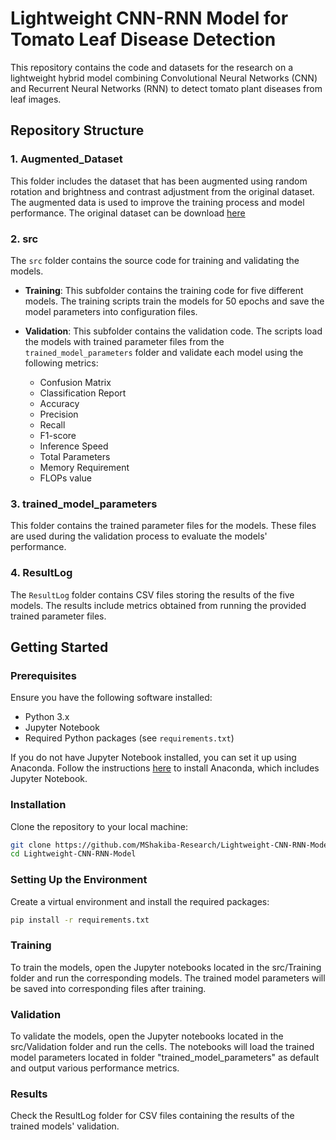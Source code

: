 # Lightweight CNN-RNN Model for Tomato Leaf Disease Detection

This repository contains the code and datasets for the research on a lightweight hybrid model combining Convolutional Neural Networks (CNN) and Recurrent Neural Networks (RNN) to detect tomato plant diseases from leaf images.

## Repository Structure

### 1. Augmented_Dataset
This folder includes the dataset that has been augmented using random rotation and brightness and contrast adjustment from the original dataset. The augmented data is used to improve the training process and model performance.
The original dataset can be download [here](https://www.kaggle.com/datasets/ashishmotwani/tomato)

### 2. src
The `src` folder contains the source code for training and validating the models.

- **Training**: This subfolder contains the training code for five different models. The training scripts train the models for 50 epochs and save the model parameters into configuration files.
  
- **Validation**: This subfolder contains the validation code. The scripts load the models with trained parameter files from the `trained_model_parameters` folder and validate each model using the following metrics:
  - Confusion Matrix
  - Classification Report
  - Accuracy
  - Precision
  - Recall
  - F1-score
  - Inference Speed
  - Total Parameters
  - Memory Requirement
  - FLOPs value

### 3. trained_model_parameters
This folder contains the trained parameter files for the models. These files are used during the validation process to evaluate the models' performance.

### 4. ResultLog
The `ResultLog` folder contains CSV files storing the results of the five models. The results include metrics obtained from running the provided trained parameter files.

## Getting Started

### Prerequisites
Ensure you have the following software installed:
- Python 3.x
- Jupyter Notebook
- Required Python packages (see `requirements.txt`)

If you do not have Jupyter Notebook installed, you can set it up using Anaconda. Follow the instructions [here](https://docs.anaconda.com/anaconda/install/) to install Anaconda, which includes Jupyter Notebook.

### Installation
Clone the repository to your local machine:
```sh
git clone https://github.com/MShakiba-Research/Lightweight-CNN-RNN-Model.git
cd Lightweight-CNN-RNN-Model
```

### Setting Up the Environment
Create a virtual environment and install the required packages:
```sh
pip install -r requirements.txt
```

### Training
To train the models, open the Jupyter notebooks located in the src/Training folder and run the corresponding models. The trained model parameters will be saved into corresponding files after training.

### Validation
To validate the models, open the Jupyter notebooks located in the src/Validation folder and run the cells. The notebooks will load the trained model parameters located in folder "trained_model_parameters" as default and output various performance metrics.

### Results
Check the ResultLog folder for CSV files containing the results of the trained models' validation.
